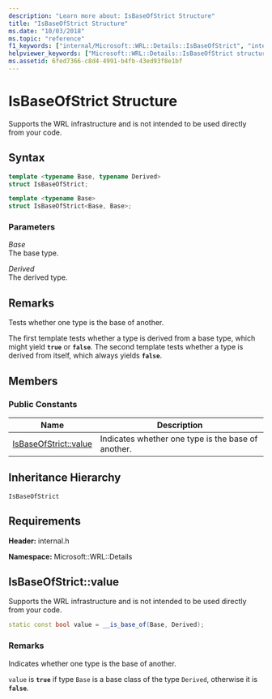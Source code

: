 ```yaml
---
description: "Learn more about: IsBaseOfStrict Structure"
title: "IsBaseOfStrict Structure"
ms.date: "10/03/2018"
ms.topic: "reference"
f1_keywords: ["internal/Microsoft::WRL::Details::IsBaseOfStrict", "internal/Microsoft::WRL::Details::IsBaseOfStrict::value"]
helpviewer_keywords: ["Microsoft::WRL::Details::IsBaseOfStrict structure", "Microsoft::WRL::Details::IsBaseOfStrict::value constant"]
ms.assetid: 6fed7366-c8d4-4991-b4fb-43ed93f8e1bf
---
```

# IsBaseOfStrict Structure

Supports the WRL infrastructure and is not intended to be used directly from your code.

## Syntax

```cpp
template <typename Base, typename Derived>
struct IsBaseOfStrict;

template <typename Base>
struct IsBaseOfStrict<Base, Base>;
```

### Parameters

*Base*<br/>
The base type.

*Derived*<br/>
The derived type.

## Remarks

Tests whether one type is the base of another.

The first template tests whether a type is derived from a base type, which might yield **`true`** or **`false`**. The second template tests whether a type is derived from itself, which always yields **`false`**.

## Members

### Public Constants

Name                            | Description
------------------------------- | --------------------------------------------------
[IsBaseOfStrict::value](#value) | Indicates whether one type is the base of another.

## Inheritance Hierarchy

`IsBaseOfStrict`

## Requirements

**Header:** internal.h

**Namespace:** Microsoft::WRL::Details

## <a name="value"></a> IsBaseOfStrict::value

Supports the WRL infrastructure and is not intended to be used directly from your code.

```cpp
static const bool value = __is_base_of(Base, Derived);
```

### Remarks

Indicates whether one type is the base of another.

`value` is **`true`** if type `Base` is a base class of the type `Derived`, otherwise it is **`false`**.
